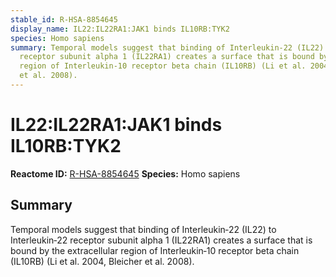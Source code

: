 ```yaml
---
stable_id: R-HSA-8854645
display_name: IL22:IL22RA1:JAK1 binds IL10RB:TYK2
species: Homo sapiens
summary: Temporal models suggest that binding of Interleukin‑22 (IL22) to Interleukin‑22
  receptor subunit alpha 1 (IL22RA1) creates a surface that is bound by the extracellular
  region of Interleukin‑10 receptor beta chain (IL10RB) (Li et al. 2004, Bleicher
  et al. 2008).
---
```


# IL22:IL22RA1:JAK1 binds IL10RB:TYK2
**Reactome ID:** [R-HSA-8854645](https://reactome.org/content/detail/R-HSA-8854645)
**Species:** Homo sapiens

## Summary

Temporal models suggest that binding of Interleukin‑22 (IL22) to Interleukin‑22 receptor subunit alpha 1 (IL22RA1) creates a surface that is bound by the extracellular region of Interleukin‑10 receptor beta chain (IL10RB) (Li et al. 2004, Bleicher et al. 2008).
